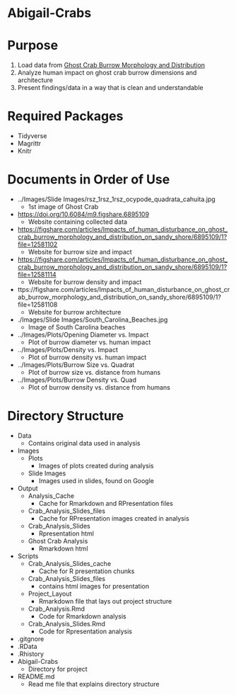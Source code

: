 # Abigail-Crabs

# Purpose
1. Load data from [Ghost Crab Burrow Morphology and Distribution](https://doi.org/10.6084/m9.figshare.6895109) 
2. Analyze human impact on ghost crab burrow dimensions and architecture
3. Present findings/data in a way that is clean and understandable

# Required Packages
- Tidyverse
- Magrittr
- Knitr

# Documents in Order of Use
- ../Images/Slide Images/rsz_1rsz_1rsz_ocypode_quadrata_cahuita.jpg
  - 1st image of Ghost Crab
- https://doi.org/10.6084/m9.figshare.6895109 
  - Website containing collected data
- https://figshare.com/articles/Impacts_of_human_disturbance_on_ghost_crab_burrow_morphology_and_distribution_on_sandy_shore/6895109/1?file=12581102 
  - Website for burrow size and impact
- https://figshare.com/articles/Impacts_of_human_disturbance_on_ghost_crab_burrow_morphology_and_distribution_on_sandy_shore/6895109/1?file=12581114 
  - Website for burrow density and impact
- ttps://figshare.com/articles/Impacts_of_human_disturbance_on_ghost_crab_burrow_morphology_and_distribution_on_sandy_shore/6895109/1?file=12581108 
  - Website for burrow architecture
- ./Images/Slide Images/South_Carolina_Beaches.jpg
  - Image of South Carolina beaches
- ../Images/Plots/Opening Diameter vs. Impact
  - Plot of burrow diameter vs. human impact
- ../Images/Plots/Density vs. Impact
  - Plot of burrow density vs. human impact
- ../Images/Plots/Burrow Size vs. Quadrat
  - Plot of burrow size vs. distance from humans
- ../Images/Plots/Burrow Density vs. Quad
  - Plot of burrow density vs. distance from humans

# Directory Structure
- Data 
  - Contains original data used in analysis
- Images
  - Plots 
    - Images of plots created during analysis
  - Slide Images
    - Images used in slides, found on Google
- Output
  - Analysis_Cache
    - Cache for Rmarkdown and RPresentation files
  - Crab_Analysis_Slides_files
    - Cache for RPresentation images created in analysis
  - Crab_Analysis_Slides
    - Rpresentation html
  - Ghost Crab Analysis
    - Rmarkdown html
- Scripts
  - Crab_Analysis_Slides_cache
    - Cache for R presentation chunks
  - Crab_Analysis_Slides_files
    - contains html images for presentation
  - Project_Layout
    - Rmarkdown file that lays out project structure
  - Crab_Analysis.Rmd
    - Code for Rmarkdown analysis
  - Crab_Analysis_Slides.Rmd
    - Code for Rpresentation analysis
- .gitgnore
- .RData
- .Rhistory
- Abigail-Crabs
  - Directory for project
- README.md
  - Read me file that explains directory structure






